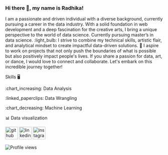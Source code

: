 ### Hi there 👋, my name is Radhika!
I am a passionate and driven individual with a diverse background, currently pursuing a career in the data industry. With a solid foundation in web development and a deep fascination for the creative arts, I bring a unique perspective to the world of data science. Currently pursuing master’s in data science.
:light_bulb: I strive to combine my technical skills, artistic flair, and analytical mindset to create impactful data-driven solutions. 
:handshake: I aspire to work on projects that not only push the boundaries of what is possible but also positively impact people's lives.
If you share a passion for data, art, or dance, I would love to connect and collaborate. 
Let's embark on this incredible journey together!

Skills :desktop_computer:

:chart_increasing: Data Analysis

:linked_paperclips: Data Wrangling

:chart_decreasing: Machine Learning

:bar_chart: Data visualization



[<img src='https://cdn.jsdelivr.net/npm/simple-icons@3.0.1/icons/github.svg' alt='github' height='40'>](https://github.com/radhikamagaji)  [<img src='https://cdn.jsdelivr.net/npm/simple-icons@3.0.1/icons/linkedin.svg' alt='linkedin' height='40'>](https://www.linkedin.com/in/radhika-magaji/)  [<img src='https://cdn.jsdelivr.net/npm/simple-icons@3.0.1/icons/instagram.svg' alt='instagram' height='40'>](https://www.instagram.com/colour.ale.for.me/)  

![Profile views](https://gpvc.arturio.dev/radhikamagaji)  

